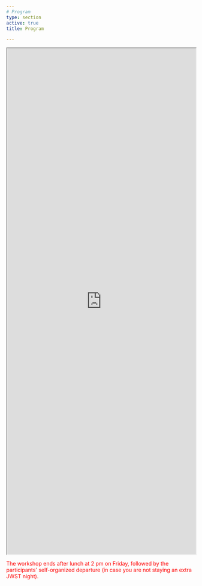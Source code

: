 ```yaml
---
# Program
type: section
active: true
title: Program

---
```


<center>
<iframe src="https://docs.google.com/spreadsheets/d/e/2PACX-1vQol2Yr0QdKfd26-ojaPsbxFUTD4m7l7PVLEKnVGGRCnnc5KIjFumPQYFLnZGPiJ5KW9u9dnLPHq-dh/pubhtml?gid=0&amp;single=true&amp;widget=true&amp;headers=false" width="100%" height="1350"></iframe>
</center>

<p style="color:red;">The workshop ends after lunch at 2 pm on Friday, followed by the participants' self-organized departure (in case you are not staying an extra JWST night).</p>
<br>






